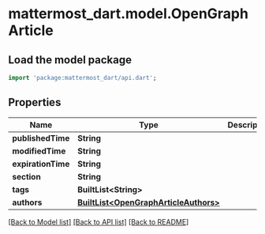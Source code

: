 # mattermost_dart.model.OpenGraphArticle

## Load the model package
```dart
import 'package:mattermost_dart/api.dart';
```

## Properties
Name | Type | Description | Notes
------------ | ------------- | ------------- | -------------
**publishedTime** | **String** |  | [optional] 
**modifiedTime** | **String** |  | [optional] 
**expirationTime** | **String** |  | [optional] 
**section** | **String** |  | [optional] 
**tags** | **BuiltList&lt;String&gt;** |  | [optional] 
**authors** | [**BuiltList&lt;OpenGraphArticleAuthors&gt;**](OpenGraphArticleAuthors.md) |  | [optional] 

[[Back to Model list]](../README.md#documentation-for-models) [[Back to API list]](../README.md#documentation-for-api-endpoints) [[Back to README]](../README.md)


